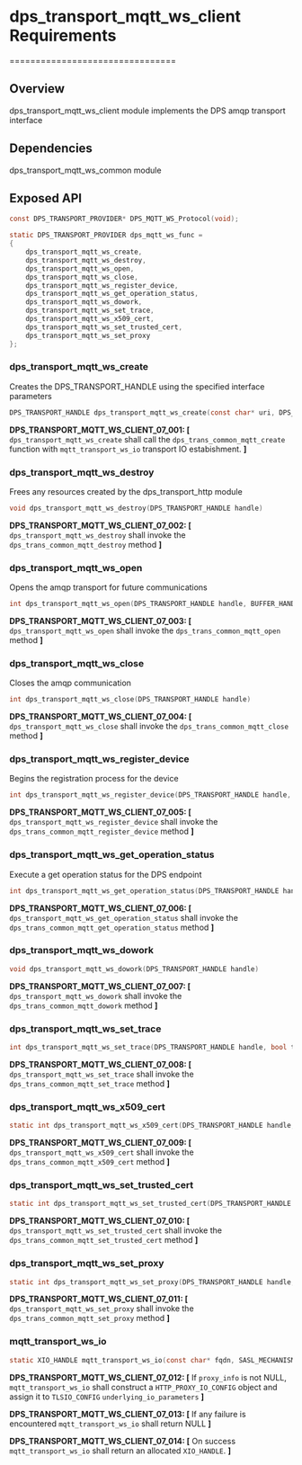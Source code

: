 # dps_transport_mqtt_ws_client Requirements

================================

## Overview

dps_transport_mqtt_ws_client module implements the DPS amqp transport interface

## Dependencies

dps_transport_mqtt_ws_common module

## Exposed API

```c
const DPS_TRANSPORT_PROVIDER* DPS_MQTT_WS_Protocol(void);

static DPS_TRANSPORT_PROVIDER dps_mqtt_ws_func =
{
    dps_transport_mqtt_ws_create,
    dps_transport_mqtt_ws_destroy,
    dps_transport_mqtt_ws_open,
    dps_transport_mqtt_ws_close,
    dps_transport_mqtt_ws_register_device,
    dps_transport_mqtt_ws_get_operation_status,
    dps_transport_mqtt_ws_dowork,
    dps_transport_mqtt_ws_set_trace,
    dps_transport_mqtt_ws_x509_cert,
    dps_transport_mqtt_ws_set_trusted_cert,
    dps_transport_mqtt_ws_set_proxy
};
```

### dps_transport_mqtt_ws_create

Creates the DPS_TRANSPORT_HANDLE using the specified interface parameters

```c
DPS_TRANSPORT_HANDLE dps_transport_mqtt_ws_create(const char* uri, DPS_HSM_TYPE type, const char* scope_id, const char* registration_id, const char* dps_api_version)
```

**DPS_TRANSPORT_MQTT_WS_CLIENT_07_001: [** `dps_transport_mqtt_ws_create` shall call the `dps_trans_common_mqtt_create` function with `mqtt_transport_ws_io` transport IO estabishment. **]**

### dps_transport_mqtt_ws_destroy

Frees any resources created by the dps_transport_http module

```c
void dps_transport_mqtt_ws_destroy(DPS_TRANSPORT_HANDLE handle)
```

**DPS_TRANSPORT_MQTT_WS_CLIENT_07_002: [** `dps_transport_mqtt_ws_destroy` shall invoke the `dps_trans_common_mqtt_destroy` method **]**

### dps_transport_mqtt_ws_open

Opens the amqp transport for future communications

```c
int dps_transport_mqtt_ws_open(DPS_TRANSPORT_HANDLE handle, BUFFER_HANDLE ek, BUFFER_HANDLE srk, DPS_TRANSPORT_REGISTER_DATA_CALLBACK data_callback, void* user_ctx, DPS_TRANSPORT_STATUS_CALLBACK status_cb, void* status_ctx)
```

**DPS_TRANSPORT_MQTT_WS_CLIENT_07_003: [** `dps_transport_mqtt_ws_open` shall invoke the `dps_trans_common_mqtt_open` method **]**

### dps_transport_mqtt_ws_close

Closes the amqp communication

```c
int dps_transport_mqtt_ws_close(DPS_TRANSPORT_HANDLE handle)
```

**DPS_TRANSPORT_MQTT_WS_CLIENT_07_004: [** `dps_transport_mqtt_ws_close` shall invoke the `dps_trans_common_mqtt_close` method **]**

### dps_transport_mqtt_ws_register_device

Begins the registration process for the device

```c
int dps_transport_mqtt_ws_register_device(DPS_TRANSPORT_HANDLE handle, DPS_TRANSPORT_CHALLENGE_CALLBACK reg_challenge_cb, void* user_ctx)
```

**DPS_TRANSPORT_MQTT_WS_CLIENT_07_005: [** `dps_transport_mqtt_ws_register_device` shall invoke the `dps_trans_common_mqtt_register_device` method **]**

### dps_transport_mqtt_ws_get_operation_status

Execute a get operation status for the DPS endpoint

```c
int dps_transport_mqtt_ws_get_operation_status(DPS_TRANSPORT_HANDLE handle)
```

**DPS_TRANSPORT_MQTT_WS_CLIENT_07_006: [** `dps_transport_mqtt_ws_get_operation_status` shall invoke the `dps_trans_common_mqtt_get_operation_status` method **]**

### dps_transport_mqtt_ws_dowork

```c
void dps_transport_mqtt_ws_dowork(DPS_TRANSPORT_HANDLE handle)
```

**DPS_TRANSPORT_MQTT_WS_CLIENT_07_007: [** `dps_transport_mqtt_ws_dowork` shall invoke the `dps_trans_common_mqtt_dowork` method **]**

### dps_transport_mqtt_ws_set_trace

```c
int dps_transport_mqtt_ws_set_trace(DPS_TRANSPORT_HANDLE handle, bool trace_on)
```

**DPS_TRANSPORT_MQTT_WS_CLIENT_07_008: [** `dps_transport_mqtt_ws_set_trace` shall invoke the `dps_trans_common_mqtt_set_trace` method **]**

### dps_transport_mqtt_ws_x509_cert

```c
static int dps_transport_mqtt_ws_x509_cert(DPS_TRANSPORT_HANDLE handle, const char* certificate, const char* private_key)
```

**DPS_TRANSPORT_MQTT_WS_CLIENT_07_009: [** `dps_transport_mqtt_ws_x509_cert` shall invoke the `dps_trans_common_mqtt_x509_cert` method **]**

### dps_transport_mqtt_ws_set_trusted_cert

```c
static int dps_transport_mqtt_ws_set_trusted_cert(DPS_TRANSPORT_HANDLE handle, const char* certificate)
```

**DPS_TRANSPORT_MQTT_WS_CLIENT_07_010: [** `dps_transport_mqtt_ws_set_trusted_cert` shall invoke the `dps_trans_common_mqtt_set_trusted_cert` method **]**

### dps_transport_mqtt_ws_set_proxy

```c
static int dps_transport_mqtt_ws_set_proxy(DPS_TRANSPORT_HANDLE handle, const HTTP_PROXY_OPTIONS* proxy_options)
```

**DPS_TRANSPORT_MQTT_WS_CLIENT_07_011: [** `dps_transport_mqtt_ws_set_proxy` shall invoke the `dps_trans_common_mqtt_set_proxy` method **]**

### mqtt_transport_ws_io

```c
static XIO_HANDLE mqtt_transport_ws_io(const char* fqdn, SASL_MECHANISM_HANDLE* sasl_mechanism, const HTTP_PROXY_OPTIONS* proxy_info)
```

**DPS_TRANSPORT_MQTT_WS_CLIENT_07_012: [** If `proxy_info` is not NULL, `mqtt_transport_ws_io` shall construct a `HTTP_PROXY_IO_CONFIG` object and assign it to `TLSIO_CONFIG` `underlying_io_parameters` **]**

**DPS_TRANSPORT_MQTT_WS_CLIENT_07_013: [** If any failure is encountered `mqtt_transport_ws_io` shall return NULL **]**

**DPS_TRANSPORT_MQTT_WS_CLIENT_07_014: [** On success `mqtt_transport_ws_io` shall return an allocated `XIO_HANDLE`. **]**
